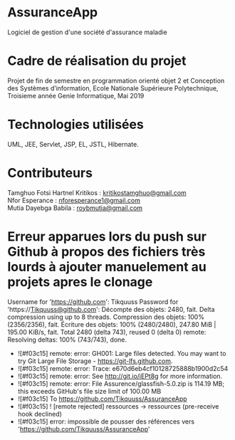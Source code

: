 # AssuranceApp 
Logiciel de gestion d'une société d'assurance maladie

# Cadre de réalisation du projet
Projet de fin de semestre en programmation orienté objet 2 et Conception des Systèmes d’information, Ecole Nationale Supérieure Polytechnique, Troisieme année Genie Informatique, Mai 2019

# Technologies utilisées 
UML, JEE, Servlet, JSP, EL, JSTL, Hibernate.

# Contributeurs 
Tamghuo Fotsi Hartnel Kritikos : kritikostamghuo@gmail.com  
Nfor Esperance : nforesperance1@gmail.com  
Mutia Dayebga Babila : roybmutia@gmail.com

# Erreur apparues lors du push sur Github à propos des fichiers très lourds à ajouter manuelement au projets apres le clonage
Username for 'https://github.com': Tikquuss
Password for 'https://Tikquuss@github.com': 
Décompte des objets: 2480, fait.
Delta compression using up to 8 threads.
Compression des objets: 100% (2356/2356), fait.
Écriture des objets: 100% (2480/2480), 247.80 MiB | 195.00 KiB/s, fait.
Total 2480 (delta 743), reused 0 (delta 0)
remote: Resolving deltas: 100% (743/743), done.
- ![#f03c15] remote: error: GH001: Large files detected. You may want to try Git Large File Storage - https://git-lfs.github.com.
- ![#f03c15] remote: error: Trace: e670d6eb4cf10128725888b1900d2c54
- ![#f03c15] remote: error: See http://git.io/iEPt8g for more information.
- ![#f03c15] remote: error: File Assurence/glassfish-5.0.zip is 114.19 MB; this exceeds GitHub's file size limit of 100.00 MB
- ![#f03c15] To https://github.com/Tikquuss/AssuranceApp
- ![#f03c15] ! [remote rejected] ressources -> ressources (pre-receive hook declined)
- ![#f03c15] error: impossible de pousser des références vers 'https://github.com/Tikquuss/AssuranceApp'

